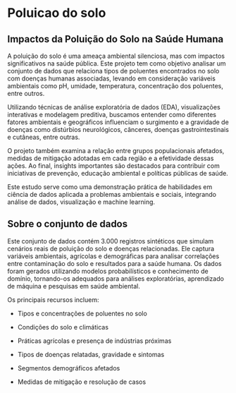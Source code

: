 # **Poluicao do solo**

## **Impactos da Poluição do Solo na Saúde Humana**

A poluição do solo é uma ameaça ambiental silenciosa, mas com impactos significativos na saúde pública. Este projeto tem como objetivo analisar um conjunto de dados que relaciona tipos de poluentes encontrados no solo com doenças humanas associadas, levando em consideração variáveis ambientais como pH, umidade, temperatura, concentração dos poluentes, entre outros.

Utilizando técnicas de análise exploratória de dados (EDA), visualizações interativas e modelagem preditiva, buscamos entender como diferentes fatores ambientais e geográficos influenciam o surgimento e a gravidade de doenças como distúrbios neurológicos, cânceres, doenças gastrointestinais e cutâneas, entre outras.

O projeto também examina a relação entre grupos populacionais afetados, medidas de mitigação adotadas em cada região e a efetividade dessas ações. Ao final, insights importantes são destacados para contribuir com iniciativas de prevenção, educação ambiental e políticas públicas de saúde.

Este estudo serve como uma demonstração prática de habilidades em ciência de dados aplicada a problemas ambientais e sociais, integrando análise de dados, visualização e machine learning.

## **Sobre o conjunto de dados**

Este conjunto de dados contém 3.000 registros sintéticos que simulam cenários reais de poluição do solo e doenças relacionadas. Ele captura variáveis ​​ambientais, agrícolas e demográficas para analisar correlações entre contaminação do solo e resultados para a saúde humana. Os dados foram gerados utilizando modelos probabilísticos e conhecimento de domínio, tornando-os adequados para análises exploratórias, aprendizado de máquina e pesquisas em saúde ambiental.

Os principais recursos incluem:

* Tipos e concentrações de poluentes no solo

* Condições do solo e climáticas

* Práticas agrícolas e presença de indústrias próximas

* Tipos de doenças relatadas, gravidade e sintomas

* Segmentos demográficos afetados

* Medidas de mitigação e resolução de casos
